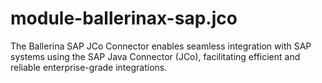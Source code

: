 # module-ballerinax-sap.jco
The Ballerina SAP JCo Connector enables seamless integration with SAP systems using the SAP Java Connector (JCo), facilitating efficient and reliable enterprise-grade integrations.
